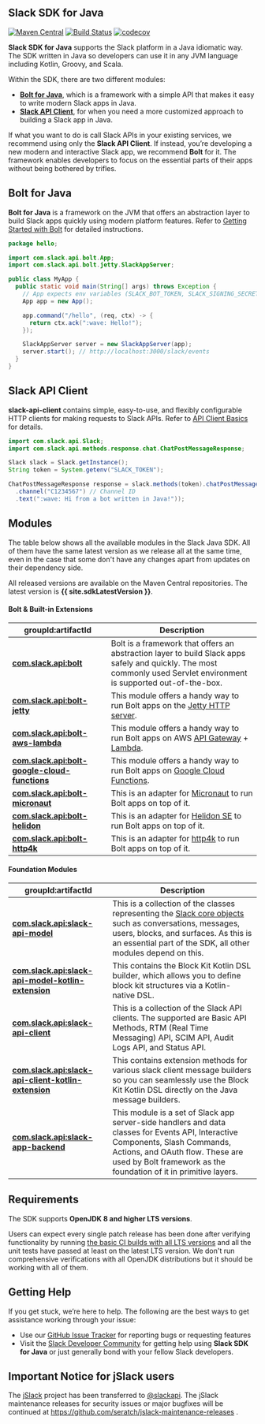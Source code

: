 ## Slack SDK for Java

[![Maven Central](https://img.shields.io/maven-central/v/com.slack.api/slack-api-client.svg?label=Maven%20Central)](http://search.maven.org/#search%7Cga%7C1%7Cg%3A%22com.slack.api%22%20a%3A%22slack-api-client%22) [![Build Status](https://travis-ci.org/slackapi/java-slack-sdk.svg?branch=main)](https://travis-ci.org/slackapi/java-slack-sdk) [![codecov](https://codecov.io/gh/slackapi/java-slack-sdk/branch/main/graph/badge.svg)](https://codecov.io/gh/slackapi/java-slack-sdk)

**Slack SDK for Java** supports the Slack platform in a Java idiomatic way. The SDK written in Java so developers can use it in any JVM language including Kotlin, Groovy, and Scala.

Within the SDK, there are two different modules:

* [**Bolt for Java**](https://slack.dev/java-slack-sdk/guides/getting-started-with-bolt), which is a framework with a simple API that makes it easy to write modern Slack apps in Java.
* [**Slack API Client**](https://slack.dev/java-slack-sdk/guides/web-api-basics), for when you need a more customized approach to building a Slack app in Java.
 
If what you want to do is call Slack APIs in your existing services, we recommend using only the **Slack API Client**. If instead, you’re developing a new modern and interactive Slack app, we recommend **Bolt** for it. The framework enables developers to focus on the essential parts of their apps without being bothered by trifles.

## Bolt for Java

**Bolt for Java** is a framework on the JVM that offers an abstraction layer to build Slack apps quickly using modern platform features. Refer to [Getting Started with Bolt](https://slack.dev/java-slack-sdk/guides/getting-started-with-bolt) for detailed instructions.

```java
package hello;

import com.slack.api.bolt.App;
import com.slack.api.bolt.jetty.SlackAppServer;

public class MyApp {
  public static void main(String[] args) throws Exception {
    // App expects env variables (SLACK_BOT_TOKEN, SLACK_SIGNING_SECRET)
    App app = new App();

    app.command("/hello", (req, ctx) -> {
      return ctx.ack(":wave: Hello!");
    });

    SlackAppServer server = new SlackAppServer(app);
    server.start(); // http://localhost:3000/slack/events
  }
}
```

## Slack API Client

**slack-api-client** contains simple, easy-to-use, and flexibly configurable HTTP clients for making requests to Slack APIs. Refer to [API Client Basics](https://slack.dev/java-slack-sdk/guides/web-api-basics) for details.

```java
import com.slack.api.Slack;
import com.slack.api.methods.response.chat.ChatPostMessageResponse;

Slack slack = Slack.getInstance();
String token = System.getenv("SLACK_TOKEN");

ChatPostMessageResponse response = slack.methods(token).chatPostMessage(req -> req
  .channel("C1234567") // Channel ID
  .text(":wave: Hi from a bot written in Java!"));
```

## Modules

The table below shows all the available modules in the Slack Java SDK. All of them have the same latest version as we release all at the same time, even in the case that some don't have any changes apart from updates on their dependency side.

All released versions are available on the Maven Central repositories. The latest version is **{{ site.sdkLatestVersion }}**.

#### Bolt & Built-in Extensions

|groupId:artifactId|Description|
|---|---|
|[**com.slack.api:bolt**](https://search.maven.org/search?q=g:com.slack.api%20AND%20a:bolt)|Bolt is a framework that offers an abstraction layer to build Slack apps safely and quickly. The most commonly used Servlet environment is supported out-of-the-box.|
|[**com.slack.api:bolt-jetty**](https://search.maven.org/search?q=g:com.slack.api%20AND%20a:bolt-jetty)|This module offers a handy way to run Bolt apps on the [Jetty HTTP server](https://www.eclipse.org/jetty/).|
|[**com.slack.api:bolt-aws-lambda**](https://search.maven.org/search?q=g:com.slack.api%20AND%20a:bolt-aws-lambda)|This module offers a handy way to run Bolt apps on AWS [API Gateway](https://aws.amazon.com/api-gateway/) + [Lambda](https://aws.amazon.com/lambda/).|
|[**com.slack.api:bolt-google-cloud-functions**](https://search.maven.org/search?q=g:com.slack.api%20AND%20a:bolt-google-cloud-functions)|This module offers a handy way to run Bolt apps on [Google Cloud Functions](https://cloud.google.com/functions).|
|[**com.slack.api:bolt-micronaut**](https://search.maven.org/search?q=g:com.slack.api%20AND%20a:bolt-micronaut)|This is an adapter for [Micronaut](https://micronaut.io/) to run Bolt apps on top of it.|
|[**com.slack.api:bolt-helidon**](https://search.maven.org/search?q=g:com.slack.api%20AND%20a:bolt-helidon)|This is an adapter for [Helidon SE](https://helidon.io/docs/latest/) to run Bolt apps on top of it.|
|[**com.slack.api:bolt-http4k**](https://search.maven.org/search?q=g:com.slack.api%20AND%20a:bolt-http4k)|This is an adapter for [http4k](https://http4k.org/) to run Bolt apps on top of it.|

#### Foundation Modules

|groupId:artifactId|Description|
|---|---|
|[**com.slack.api:slack-api-model**](https://search.maven.org/search?q=g:com.slack.api%20AND%20a:slack-api-model)|This is a collection of the classes representing the [Slack core objects](https://api.slack.com/types) such as conversations, messages, users, blocks, and surfaces. As this is an essential part of the SDK, all other modules depend on this.|
|[**com.slack.api:slack-api-model-kotlin-extension**](https://search.maven.org/search?q=g:com.slack.api%20AND%20a:slack-api-model-kotlin-extension)|This contains the Block Kit Kotlin DSL builder, which allows you to define block kit structures via a Kotlin-native DSL.|
|[**com.slack.api:slack-api-client**](https://search.maven.org/search?q=g:com.slack.api%20AND%20a:slack-api-client)|This is a collection of the Slack API clients. The supported are Basic API Methods, RTM (Real Time Messaging) API, SCIM API, Audit Logs API, and Status API.|
|[**com.slack.api:slack-api-client-kotlin-extension**](https://search.maven.org/search?q=g:com.slack.api%20AND%20a:slack-api-client-kotlin-extension)|This contains extension methods for various slack client message builders so you can seamlessly use the Block Kit Kotlin DSL directly on the Java message builders.|
|[**com.slack.api:slack-app-backend**](https://search.maven.org/search?q=g:com.slack.api%20AND%20a:slack-app-backend)|This module is a set of Slack app server-side handlers and data classes for Events API, Interactive Components, Slash Commands, Actions, and OAuth flow. These are used by Bolt framework as the foundation of it in primitive layers.|

## Requirements

The SDK supports **OpenJDK 8 and higher LTS versions**.

Users can expect every single patch release has been done after verifying functionality by running [the basic CI builds with all LTS versions](https://github.com/slackapi/java-slack-sdk/blob/main/.travis.yml) and all the unit tests have passed at least on the latest LTS version. We don't run comprehensive verifications with all OpenJDK distributions but it should be working with all of them.

## Getting Help

If you get stuck, we’re here to help. The following are the best ways to get assistance working through your issue:

* Use our [GitHub Issue Tracker](https://github.com/slackapi/java-slack-sdk/issues) for reporting bugs or requesting features
* Visit the [Slack Developer Community](https://slackcommunity.com/) for getting help using **Slack SDK for Java** or just generally bond with your fellow Slack developers.

## Important Notice for jSlack users

The [jSlack](https://search.maven.org/artifact/com.github.seratch/jslack) project has been transferred to [@slackapi](http://github.com/slackapi). The jSlack maintenance releases for security issues or major bugfixes will be continued at https://github.com/seratch/jslack-maintenance-releases .
